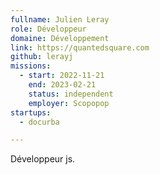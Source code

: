 ```yaml
---
fullname: Julien Leray
role: Développeur
domaine: Développement
link: https://quantedsquare.com
github: lerayj
missions:
  - start: 2022-11-21
    end: 2023-02-21
    status: independent
    employer: Scopopop
startups:
  - docurba

---
```



Développeur js.
